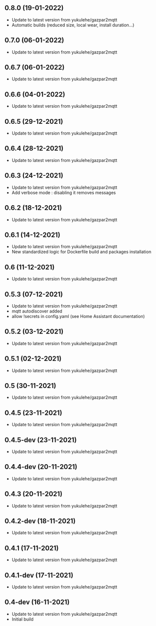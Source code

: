 
## 0.8.0 (19-01-2022)
- Update to latest version from yukulehe/gazpar2mqtt
- Automatic builds (reduced size, local wear, install duration...)

## 0.7.0 (06-01-2022)
- Update to latest version from yukulehe/gazpar2mqtt

## 0.6.7 (06-01-2022)
- Update to latest version from yukulehe/gazpar2mqtt

## 0.6.6 (04-01-2022)
- Update to latest version from yukulehe/gazpar2mqtt

## 0.6.5 (29-12-2021)
- Update to latest version from yukulehe/gazpar2mqtt

## 0.6.4 (28-12-2021)
- Update to latest version from yukulehe/gazpar2mqtt

## 0.6.3 (24-12-2021)
- Update to latest version from yukulehe/gazpar2mqtt
- Add verbose mode : disabling it removes messages

## 0.6.2 (18-12-2021)
- Update to latest version from yukulehe/gazpar2mqtt

## 0.6.1 (14-12-2021)
- Update to latest version from yukulehe/gazpar2mqtt
- New standardized logic for Dockerfile build and packages installation

## 0.6 (11-12-2021)
- Update to latest version from yukulehe/gazpar2mqtt

## 0.5.3 (07-12-2021)
- Update to latest version from yukulehe/gazpar2mqtt
- mqtt autodiscover added
- allow !secrets in config.yaml (see Home Assistant documentation)

## 0.5.2 (03-12-2021)

- Update to latest version from yukulehe/gazpar2mqtt

## 0.5.1 (02-12-2021)

- Update to latest version from yukulehe/gazpar2mqtt

## 0.5 (30-11-2021)

- Update to latest version from yukulehe/gazpar2mqtt

## 0.4.5 (23-11-2021)

- Update to latest version from yukulehe/gazpar2mqtt

## 0.4.5-dev (23-11-2021)

- Update to latest version from yukulehe/gazpar2mqtt

## 0.4.4-dev (20-11-2021)

- Update to latest version from yukulehe/gazpar2mqtt

## 0.4.3 (20-11-2021)

- Update to latest version from yukulehe/gazpar2mqtt

## 0.4.2-dev (18-11-2021)

- Update to latest version from yukulehe/gazpar2mqtt

## 0.4.1 (17-11-2021)

- Update to latest version from yukulehe/gazpar2mqtt

## 0.4.1-dev (17-11-2021)

- Update to latest version from yukulehe/gazpar2mqtt

## 0.4-dev (16-11-2021)

- Update to latest version from yukulehe/gazpar2mqtt
- Initial build
